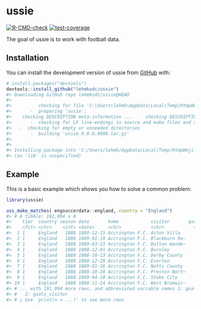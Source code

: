
<!-- README.md is generated from README.Rmd. Please edit that file -->

# ussie

<!-- badges: start -->

[![R-CMD-check](https://github.com/lehmkudc/ussie/actions/workflows/R-CMD-check.yaml/badge.svg)](https://github.com/lehmkudc/ussie/actions/workflows/R-CMD-check.yaml)
[![test-coverage](https://github.com/lehmkudc/ussie/actions/workflows/test-coverage.yaml/badge.svg)](https://github.com/lehmkudc/ussie/actions/workflows/test-coverage.yaml)
<!-- badges: end -->

The goal of ussie is to work with football data.

## Installation

You can install the development version of ussie from
[GitHub](https://github.com/) with:

``` r
# install.packages("devtools")
devtools::install_github("lehmkudc/ussie")
#> Downloading GitHub repo lehmkudc/ussie@HEAD
#> 
#>          checking for file 'C:\Users\lehmk\AppData\Local\Temp\Rtmp0QBd1M\remotes11843ac9651c\lehmkudc-ussie-cb1a84b/DESCRIPTION' ...  v  checking for file 'C:\Users\lehmk\AppData\Local\Temp\Rtmp0QBd1M\remotes11843ac9651c\lehmkudc-ussie-cb1a84b/DESCRIPTION'
#>       -  preparing 'ussie':
#>    checking DESCRIPTION meta-information ...     checking DESCRIPTION meta-information ...   v  checking DESCRIPTION meta-information
#>       -  checking for LF line-endings in source and make files and shell scripts
#>   -  checking for empty or unneeded directories
#>       -  building 'ussie_0.0.0.9000.tar.gz'
#>      
#> 
#> Installing package into 'C:/Users/lehmk/AppData/Local/Temp/RtmpWmjilo/temp_libpath52c6f307dbe'
#> (as 'lib' is unspecified)
```

## Example

This is a basic example which shows you how to solve a common problem:

``` r
library(ussie)

uss_make_matches( engsoccerdata::england, country = "England")
#> # A tibble: 192,004 x 8
#>    tier  country season date       home            visitor       goals~1 goals~2
#>    <fct> <chr>    <int> <date>     <chr>           <chr>           <int>   <int>
#>  1 1     England   1888 1888-12-15 Accrington F.C. Aston Villa         1       1
#>  2 1     England   1888 1889-01-19 Accrington F.C. Blackburn Ro~       0       2
#>  3 1     England   1888 1889-03-23 Accrington F.C. Bolton Wande~       2       3
#>  4 1     England   1888 1888-12-01 Accrington F.C. Burnley             5       1
#>  5 1     England   1888 1888-10-13 Accrington F.C. Derby County        6       2
#>  6 1     England   1888 1888-12-29 Accrington F.C. Everton             3       1
#>  7 1     England   1888 1889-01-26 Accrington F.C. Notts County        1       2
#>  8 1     England   1888 1888-10-20 Accrington F.C. Preston Nort~       0       0
#>  9 1     England   1888 1889-04-20 Accrington F.C. Stoke City          2       0
#> 10 1     England   1888 1888-11-24 Accrington F.C. West Bromwic~       2       1
#> # ... with 191,994 more rows, and abbreviated variable names 1: goals_home,
#> #   2: goals_visitor
#> # i Use `print(n = ...)` to see more rows
```
